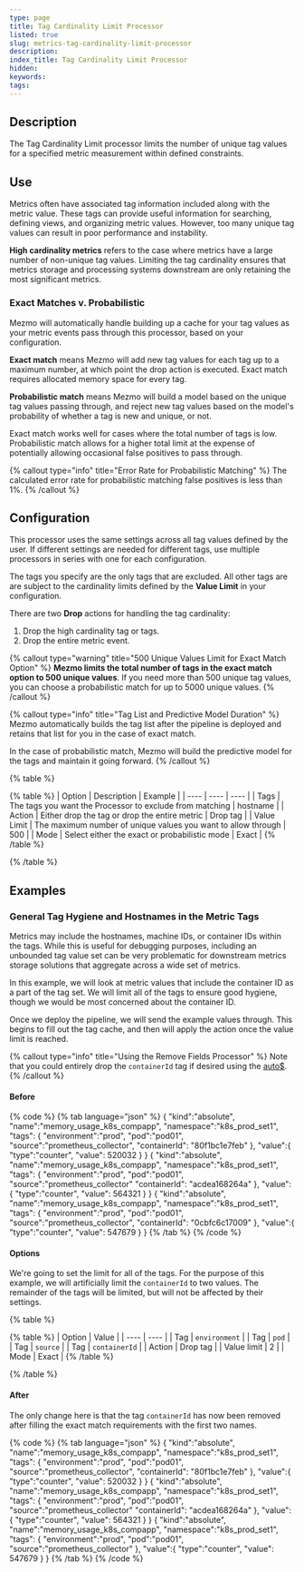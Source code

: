 ```yaml
---
type: page
title: Tag Cardinality Limit Processor
listed: true
slug: metrics-tag-cardinality-limit-processor
description: 
index_title: Tag Cardinality Limit Processor
hidden: 
keywords: 
tags: 
---
```



## Description

The Tag Cardinality Limit processor limits the number of unique tag values for a specified metric measurement within defined constraints.

## Use

Metrics often have associated tag information included along with the metric value. These tags can provide useful information for searching, defining views, and organizing metric values. However, too many unique tag values can result in poor performance and instability.

**High cardinality metrics** refers to the case where metrics have a large number of non-unique tag values. Limiting the tag cardinality ensures that metrics storage and processing systems downstream are only retaining the most significant metrics.

### Exact Matches v. Probabilistic

Mezmo will automatically handle building up a cache for your tag values as your metric events pass through this processor, based on your configuration.

**Exact match** means Mezmo will add new tag values for each tag up to a maximum number, at which point the drop action is executed. Exact match requires allocated memory space for every tag.

**Probabilistic match** means Mezmo will build a model based on the unique tag values passing through, and reject new tag values based on the model's probability of whether a tag is new and unique, or not.

Exact match works well for cases where the total number of tags is low. Probabilistic match allows for a higher total limit at the expense of potentially allowing occasional false positives to pass through.

{% callout type="info" title="Error Rate for Probabilistic Matching" %}
The calculated error rate for probabilistic matching false positives is less than 1%.
{% /callout %}

## Configuration

This processor uses the same settings across all tag values defined by the user. If different settings are needed for different tags, use multiple processors in series with one for each configuration.

The tags you specify are the only tags that are excluded. All other tags are are subject to the cardinality limits defined by the **Value Limit** in your configuration.

There are two **Drop** actions for handling the tag cardinality:

1. Drop the high cardinality tag or tags.
2. Drop the entire metric event.

{% callout type="warning" title="500 Unique Values Limit for Exact Match Option" %}
**Mezmo limits the total number of tags in the exact match option to 500 unique values**. If you need more than 500 unique tag values, you can choose a probabilistic match for up to 5000 unique values.
{% /callout %}

{% callout type="info" title="Tag List and Predictive Model Duration" %}
Mezmo automatically builds the tag list after the pipeline is deployed and retains that list for you in the case of exact match.

In the case of probabilistic match, Mezmo will build the predictive model for the tags and maintain it going forward.
{% /callout %}

{% table %}

{% table %}
| Option | Description | Example | 
| ---- | ---- | ---- | 
| Tags | The tags you want the Processor to exclude from matching | hostname | 
| Action | Either drop the tag or drop the entire metric | Drop tag | 
| Value Limit | The maximum number of unique values you want to allow through | 500 | 
| Mode | Select either the exact or probabilistic mode | Exact | 
{% /table %}

{% /table %}

## Examples

### General Tag Hygiene and Hostnames in the Metric Tags

Metrics may include the hostnames, machine IDs, or container IDs within the tags. While this is useful for debugging purposes, including an unbounded tag value set can be very problematic for downstream metrics storage solutions that aggregate across a wide set of metrics.

In this example, we will look at metric values that include the container ID as a part of the tag set. We will limit all of the tags to ensure good hygiene, though we would be most concerned about the container ID.

Once we deploy the pipeline, we will send the example values through. This begins to fill out the tag cache, and then will apply the action once the value limit is reached.

{% callout type="info" title="Using the Remove Fields Processor" %}
Note that you could entirely drop the `containerId` tag if desired using the [auto$](/telemetry-pipelines/drop-fields-processor).
{% /callout %}


#### Before

{% code %}
{% tab language="json" %}
{
"kind":"absolute",
"name":"memory_usage_k8s_compapp",
"namespace":"k8s_prod_set1",
"tags": {
"environment":"prod",
"pod":"pod01",
"source":"prometheus_collector",
"containerId": "80f1bc1e7feb"
},
"value":{
"type":"counter",
"value": 520032
}
}
{
"kind":"absolute",
"name":"memory_usage_k8s_compapp",
"namespace":"k8s_prod_set1",
"tags": {
"environment":"prod",
"pod":"pod01",
"source":"prometheus_collector"
"containerId": "acdea168264a"
},
"value":{
"type":"counter",
"value": 564321
}
}
{
"kind":"absolute",
"name":"memory_usage_k8s_compapp",
"namespace":"k8s_prod_set1",
"tags": {
"environment":"prod",
"pod":"pod01",
"source":"prometheus_collector",
"containerId": "0cbfc6c17009"
},
"value":{
"type":"counter",
"value": 547679
}
}
{% /tab %}
{% /code %}


#### Options

We're going to set the limit for all of the tags. For the purpose of this example, we will artificially limit the `containerId` to two values. The remainder of the tags will be limited, but will not be affected by their settings.

{% table %}

{% table %}
| Option | Value | 
| ---- | ---- | 
| Tag | `environment` | 
| Tag | `pod` | 
| Tag | `source` | 
| Tag | `containerId` | 
| Action | Drop tag | 
| Value limit | 2 | 
| Mode | Exact | 
{% /table %}

{% /table %}


#### After

The only change here is that the tag `containerId` has now been removed after filling the exact match requirements with the first two names.

{% code %}
{% tab language="json" %}
{
"kind":"absolute",
"name":"memory_usage_k8s_compapp",
"namespace":"k8s_prod_set1",
"tags": {
"environment":"prod",
"pod":"pod01",
"source":"prometheus_collector",
"containerId": "80f1bc1e7feb"
},
"value":{
"type":"counter",
"value": 520032
}
}
{
"kind":"absolute",
"name":"memory_usage_k8s_compapp",
"namespace":"k8s_prod_set1",
"tags": {
"environment":"prod",
"pod":"pod01",
"source":"prometheus_collector"
"containerId": "acdea168264a"
},
"value":{
"type":"counter",
"value": 564321
}
}
{
"kind":"absolute",
"name":"memory_usage_k8s_compapp",
"namespace":"k8s_prod_set1",
"tags": {
"environment":"prod",
"pod":"pod01",
"source":"prometheus_collector"
},
"value":{
"type":"counter",
"value": 547679
}
}
{% /tab %}
{% /code %}